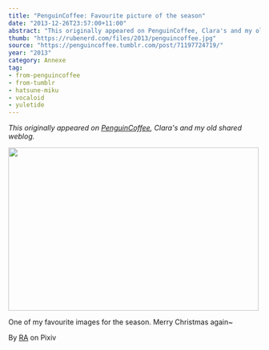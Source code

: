 ```yaml
---
title: "PenguinCoffee: Favourite picture of the season"
date: "2013-12-26T23:57:00+11:00"
abstract: "This originally appeared on PenguinCoffee, Clara's and my old shared weblog."
thumb: "https://rubenerd.com/files/2013/penguincoffee.jpg"
source: "https://penguincoffee.tumblr.com/post/71197724719/"
year: "2013"
category: Annexe
tag:
- from-penguincoffee
- from-tumblr
- hatsune-miku
- vocaloid
- yuletide
---
```

*This originally appeared on [PenguinCoffee](https://rubenerd.com/tag/from-penguincoffee/), Clara's and my old shared weblog.*

<img src="https://rubenerd.com/files/museum/penguincoffee-71197724719@1x.jpg" alt="" style="width:500px; height:326px;" srcset="https://rubenerd.com/files/museum/penguincoffee-71197724719@1x.jpg 1x, https://rubenerd.com/files/museum/penguincoffee-71197724719@2x.jpg 2x" />

One of my favourite images for the season. Merry Christmas again~

By <a href="http://www.pixiv.net/member_illust.php?mode=medium&amp;illust_id=7798763">RA</a> on Pixiv 


